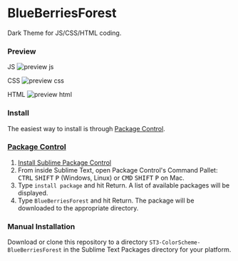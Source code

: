 # BlueBerriesForest
Dark Theme for JS/CSS/HTML coding.


### Preview

JS
![preview js][preview_js]

CSS
![preview css][preview_css]

HTML
![preview html][preview_html]

### Install

The easiest way to install is through [Package Control][pc_url].

### [Package Control][pc_url]

1. [Install Sublime Package Control][pc_url]
2. From inside Sublime Text, open Package Control's Command Pallet: <kbd>CTRL</kbd> <kbd>SHIFT</kbd> <kbd>P</kbd> (Windows, Linux) or <kbd>CMD</kbd> <kbd>SHIFT</kbd> <kbd>P</kbd> on Mac.
3. Type `install package` and hit Return. A list of available packages will be displayed.
4. Type `BlueBerriesForest` and hit Return. The package will be downloaded to the appropriate directory.

### Manual Installation

Download or clone this repository to a directory `ST3-ColorScheme-BlueBerriesForest` in the Sublime Text Packages directory for your platform.

[preview_js]: http://i.imgur.com/FWNtTX3.png
[preview_css]: http://i.imgur.com/9KCYFeW.png
[preview_html]: http://i.imgur.com/AVX7zTI.png
[pc_url]: https://packagecontrol.io/installation
